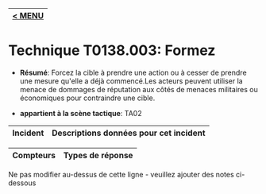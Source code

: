 |[< MENU](../../README.md)|
|---|
# Technique T0138.003: Formez

* **Résumé**: Forcez la cible à prendre une action ou à cesser de prendre une mesure qu'elle a déjà commencé.Les acteurs peuvent utiliser la menace de dommages de réputation aux côtés de menaces militaires ou économiques pour contraindre une cible.

* **appartient à la scène tactique**: TA02


|Incident |Descriptions données pour cet incident |
|-------- |-------------------- |



|Compteurs |Types de réponse |
|-------- |-------------- |


Ne pas modifier au-dessus de cette ligne - veuillez ajouter des notes ci-dessous